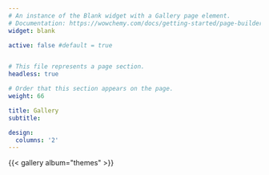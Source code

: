 ```yaml
---
# An instance of the Blank widget with a Gallery page element.
# Documentation: https://wowchemy.com/docs/getting-started/page-builder/
widget: blank

active: false #default = true


# This file represents a page section.
headless: true

# Order that this section appears on the page.
weight: 66

title: Gallery
subtitle:

design:
  columns: '2'
---
```


{{< gallery album="themes" >}}
